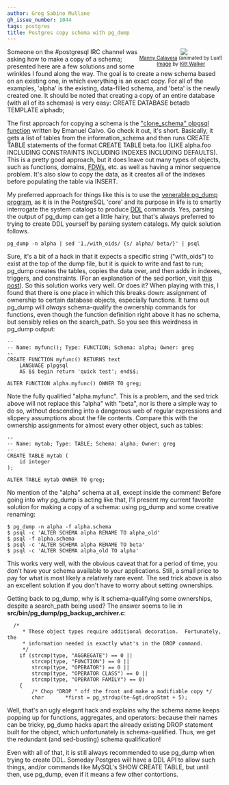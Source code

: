 ```yaml
---
author: Greg Sabino Mullane
gh_issue_number: 1044
tags: postgres
title: Postgres copy schema with pg_dump
---
```




<div class="separator" style="clear: both; float:right; text-align: center; padding-bottom: 1px"><a href="/blog/2014/10/09/postgres-copy-schema-with-pgdump/image-0-big.jpeg" imageanchor="1" style="clear: right; margin-bottom: 1em; margin-left: 1em;"><img border="0" src="/blog/2014/10/09/postgres-copy-schema-with-pgdump/image-0.jpeg"/></a>
<br/><small><a href="http://en.wikipedia.org/wiki/Grim_Fandango">Manny Calavera</a> (animated by Lua!)<br/><a href="https://flic.kr/p/6mkS3M">Image</a> by <a href="https://www.flickr.com/photos/kittwalker/">Kitt Walker</a></small></div>

Someone on the #postgresql IRC channel was asking how to make a copy of a schema; presented here are a few solutions and some wrinkles I found along the way. The goal is to create a new schema based on an existing one, in which everything is an exact copy. For all of the examples, 'alpha' is the existing, data-filled schema, and 'beta' is the newly created one. It should be noted that creating a copy of an entire database (with all of its schemas) is very easy: CREATE DATABASE betadb TEMPLATE alphadb;

The first approach for copying a schema is the ["clone_schema" plpgsql function](https://wiki.postgresql.org/wiki/Clone_schema)
written by Emanuel Calvo. Go check it out, it's short. Basically, it gets a list of tables from the information_schema and then runs CREATE TABLE statements of the format CREATE TABLE beta.foo (LIKE alpha.foo INCLUDING CONSTRAINTS INCLUDING INDEXES INCLUDING DEFAULTS). This is a pretty good approach, but it does leave out many types of objects, such as functions, domains, [FDWs](https://wiki.postgresql.org/wiki/Foreign_data_wrappers), etc. as well as having a minor sequence problem. It's also slow to copy the data, as it creates all of the indexes before populating the table via INSERT.

My preferred approach for things like this is to use the [venerable
pg_dump program](http://www.postgresql.org/docs/current/static/app-pgdump.html), as it is in the PostgreSQL 'core' and its purpose in life is to smartly interrogate the system catalogs to produce [DDL](http://en.wikipedia.org/wiki/Data_definition_language) commands. Yes, parsing the output of pg_dump can get a little hairy, but that's always preferred to trying to create DDL yourself by parsing system catalogs. My quick solution follows.

```
pg_dump -n alpha | sed '1,/with_oids/ {s/ alpha/ beta/}' | psql
```

Sure, it's a bit of a hack in that it expects a specific string ("with_oids") to exist at the top of the dump file, but it is quick to write and fast to run; pg_dump creates the tables, copies the data over, and then adds in indexes, triggers, and constraints. (For an explanation of the sed portion, visit [this post](http://blog.endpoint.com/2013/10/postgres-sed-pgdump-warnings.html)). So this solution works very well. Or does it? When playing with this, I found that there is one place in which this breaks down: assignment of ownership to certain database objects, especially functions. It turns out pg_dump will *always* schema-qualify the ownership commands for functions, even though the function definition right above it has no schema, but sensibly relies on the search_path. So you see this weirdness in pg_dump output:

```
--
-- Name: myfunc(); Type: FUNCTION; Schema: alpha; Owner: greg
--
CREATE FUNCTION myfunc() RETURNS text
    LANGUAGE plpgsql
    AS $$ begin return 'quick test'; end$$;

ALTER FUNCTION alpha.myfunc() OWNER TO greg;
```

Note the fully qualified "alpha.myfunc". This is a problem, and the sed trick above will not replace this "alpha" with "beta", nor is there a simple way to do so, without descending into a dangerous web of regular expressions and slippery assumptions about the file contents. Compare this with the ownership assignments for almost every other object, such as tables:

```
--
-- Name: mytab; Type: TABLE; Schema: alpha; Owner: greg
--
CREATE TABLE mytab (
    id integer
);

ALTER TABLE mytab OWNER TO greg;
```

No mention of the "alpha" schema at all, except inside the comment! Before going into why pg_dump is acting like that, I'll present my current favorite solution for making a copy of a schema: using pg_dump and some creative renaming:

```
$ pg_dump -n alpha -f alpha.schema
$ psql -c 'ALTER SCHEMA alpha RENAME TO alpha_old'
$ psql -f alpha.schema
$ psql -c 'ALTER SCHEMA alpha RENAME TO beta'
$ psql -c 'ALTER SCHEMA alpha_old TO alpha'
```

This works very well, with the obvious caveat that for a period of time, you don't have your schema available to your applications. Still, a small price to pay for what is most likely a relatively rare event. The sed trick above is also an excellent solution if you don't have to worry about setting ownerships.

Getting back to pg_dump, why is it schema-qualifying some ownerships, despite a search_path being used? The answer seems to lie in **src/bin/pg_dump/pg_backup_archiver.c**:

```
  /*                                                                                                                                                      
     * These object types require additional decoration.  Fortunately, the                                                                                  
     * information needed is exactly what's in the DROP command.                                                                                            
     */
    if (strcmp(type, "AGGREGATE") == 0 ||
        strcmp(type, "FUNCTION") == 0 ||
        strcmp(type, "OPERATOR") == 0 ||
        strcmp(type, "OPERATOR CLASS") == 0 ||
        strcmp(type, "OPERATOR FAMILY") == 0)
    {
        /* Chop "DROP " off the front and make a modifiable copy */
        char       *first = pg_strdup(te-&gt;dropStmt + 5);
```

Well, that's an ugly elegant hack and explains why the schema name keeps popping up for functions, aggregates, and operators: because their names can be tricky, pg_dump hacks apart the already existing DROP statement built for the object, which unfortunately is schema-qualified. Thus, we get the redundant (and sed-busting) schema qualification!

Even with all of that, it is still always recommended to use pg_dump when trying to create DDL. Someday Postgres will have a DDL API to allow such things, and/or commands like MySQL's SHOW CREATE TABLE, but until then, use pg_dump, even if it means a few other contortions.


